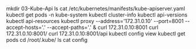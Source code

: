 mkdir 03-Kube-Api
 ls
    cat /etc/kubernetes/manifests/kube-apiserver.yaml
    kubectl get pods -n kube-system
    kubectl cluster-info
    kubectl api-versions
    kubectl api-resources
    kubectl proxy --address='172.31.0.10' --port=8001 --accept-hosts='.' --accept-paths='.' &
    curl  172.31.0.10:8001
    curl  172.31.0.10:8001/
    curl  172.31.0.10:8001/api
    kubectl config view
    kubectl get pods
    cd /root/.kube/
    ls
    cat config
    
    
